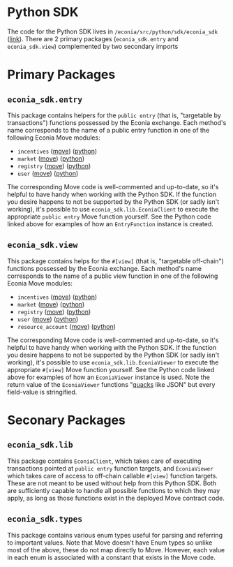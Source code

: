 # Python SDK

The code for the Python SDK lives in `/econia/src/python/sdk/econia_sdk` ([link](https://github.com/econia-labs/econia/tree/main/src/python/sdk/econia_sdk)). There are 2 primary packages (`econia_sdk.entry` and `econia_sdk.view`) complemented by two secondary imports

# Primary Packages
## `econia_sdk.entry`

This package contains helpers for the `public entry` (that is, "targetable by transactions") functions possessed by the Econia exchange. Each method's name corresponds to the name of a public entry function in one of the following Econia Move modules:

- `incentives` ([move](https://github.com/econia-labs/econia/blob/main/src/move/econia/sources/incentives.move)) ([python](https://github.com/econia-labs/econia/blob/main/src/python/sdk/econia_sdk/entry/incentives.py))
- `market` ([move](https://github.com/econia-labs/econia/blob/main/src/move/econia/sources/market.move)) ([python](https://github.com/econia-labs/econia/blob/main/src/python/sdk/econia_sdk/entry/market.py))
- `registry` ([move](https://github.com/econia-labs/econia/blob/main/src/move/econia/sources/registry.move)) ([python](https://github.com/econia-labs/econia/blob/main/src/python/sdk/econia_sdk/entry/registry.py))
- `user` ([move](https://github.com/econia-labs/econia/blob/main/src/move/econia/sources/user.move)) ([python](https://github.com/econia-labs/econia/blob/main/src/python/sdk/econia_sdk/entry/user.py))

The corresponding Move code is well-commented and up-to-date, so it's helpful to have handy when working with the Python SDK. If the function you desire happens to not be supported by the Python SDK (or sadly isn't working), it's possible to use `econia_sdk.lib.EconiaClient` to execute the appropriate `public entry` Move function yourself. See the Python code linked above for examples of how an `EntryFunction` instance is created.

## `econia_sdk.view`

This package contains helps for the `#[view]` (that is, "targetable off-chain") functions possessed by the Econia exchange. Each method's name corresponds to the name of a public view function in one of the following Econia Move modules:

- `incentives` ([move](https://github.com/econia-labs/econia/blob/main/src/move/econia/sources/incentives.move)) ([python](https://github.com/econia-labs/econia/blob/main/src/python/sdk/econia_sdk/entry/incentives.py))
- `market` ([move](https://github.com/econia-labs/econia/blob/main/src/move/econia/sources/market.move)) ([python](https://github.com/econia-labs/econia/blob/main/src/python/sdk/econia_sdk/view/market.py))
- `registry` ([move](https://github.com/econia-labs/econia/blob/main/src/move/econia/sources/registry.move)) ([python](https://github.com/econia-labs/econia/blob/main/src/python/sdk/econia_sdk/view/registry.py))
- `user` ([move](https://github.com/econia-labs/econia/blob/main/src/move/econia/sources/user.move)) ([python](https://github.com/econia-labs/econia/blob/main/src/python/sdk/econia_sdk/view/user.py))
- `resource_account` ([move](https://github.com/econia-labs/econia/blob/main/src/move/econia/sources/resource_account.move)) ([python](https://github.com/econia-labs/econia/blob/main/src/python/sdk/econia_sdk/view/resource_account.py))

The corresponding Move code is well-commented and up-to-date, so it's helpful to have handy when working with the Python SDK. If the function you desire happens to not be supported by the Python SDK (or sadly isn't working), it's possible to use `econia_sdk.lib.EconiaViewer` to execute the appropriate `#[view]` Move function yourself. See the Python code linked above for examples of how an `EconiaViewer` instance is used. Note the return value of the `EconiaViewer` functions "[quacks](https://en.wikipedia.org/wiki/Duck_typing) like JSON" but every field-value is stringified.

# Seconary Packages

## `econia_sdk.lib`

This package contains `EconiaClient`, which takes care of executing transactions pointed at `public entry` function targets, and `EconiaViewer` which takes care of access to off-chain callable `#[view]` function targets. These are not meant to be used without help from this Python SDK. Both are sufficiently capable to handle all possible functions to which they may apply, as long as those functions exist in the deployed Move contract code.

## `econia_sdk.types`

This package contains various enum types useful for parsing and referring to important values. Note that Move doesn't have Enum types so unlike most of the above, these do not map directly to Move. However, each value in each enum is associated with a constant that exists in the Move code.

